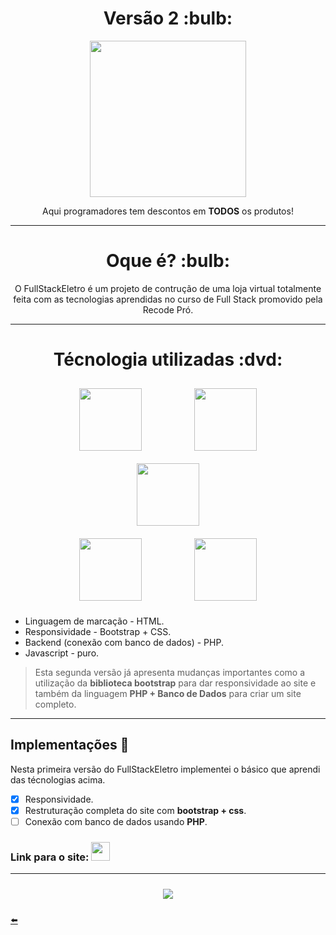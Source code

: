 <h1 align="center"> Versão 2 :bulb: </h1>

<div align="center"> <img width="250px" src="https://user-images.githubusercontent.com/65131471/99868564-4bb85500-2ba2-11eb-8f59-0d3882add388.png"></div>
<p align="center"> Aqui programadores tem descontos em <b>TODOS</b> os produtos!</p>

---

<h1 align="center"> Oque é? :bulb: </h1>

<div align="center">
O FullStackEletro é um projeto de contrução de uma loja virtual totalmente feita com as tecnologias aprendidas no curso de Full Stack promovido pela Recode Pró.
</div>

---

<h1 align="center"> Técnologia utilizadas :dvd: </h1>

<div align="center">
 <img width="100px" style="margin: 10px 40px 10px 40px;" src="https://user-images.githubusercontent.com/65131471/96186484-e07bc300-0f11-11eb-8314-b70c09429536.png">
 <img width="100px" style="margin: 10px 40px 10px 40px;" src="https://user-images.githubusercontent.com/65131471/96186499-e2458680-0f11-11eb-8e63-2c1531f0ac83.png">
 <img width="100px" style="margin: 10px 40px 10px 40px;" src="https://user-images.githubusercontent.com/65131471/96186506-e5407700-0f11-11eb-958a-f1d2339a0074.png">
</div>

<div align="center">
 <img width="100px" style="margin: 10px 40px 10px 40px;" src="https://user-images.githubusercontent.com/65131471/99868358-a05ad080-2ba0-11eb-9366-23089497815b.png">
 <img width="100px" style="margin: 10px 40px 10px 40px;" src="https://user-images.githubusercontent.com/65131471/99868359-a18bfd80-2ba0-11eb-9643-d37d0a606f46.png">
</div>

* Linguagem de marcação - HTML.
* Responsividade - Bootstrap + CSS.
* Backend (conexão com banco de dados) - PHP.
* Javascript - puro.

> Esta segunda versão já apresenta mudanças importantes como a utilização da **biblioteca bootstrap** para dar responsividade ao site e também da linguagem **PHP + Banco de Dados** para criar um site completo.

---

## Implementações :wrench:

Nesta primeira versão do FullStackEletro implementei o básico que aprendi das técnologias acima.

- [x] Responsividade.
- [x] Restruturação completa do site com **bootstrap + css**.
- [ ] Conexão com banco de dados usando **PHP**.

### Link para o site: [<img width="30px" src="https://user-images.githubusercontent.com/65131471/96185345-25065f00-0f10-11eb-99a7-4e5abf903a70.jpg">](https://duartecgustavo.github.io/fullstackeletro.github.io/)

---

<div align="center">
<img style="margin: 10px 40px 10px 40px;" target="_blank" src="https://user-images.githubusercontent.com/65131471/99868564-4bb85500-2ba2-11eb-8f59-0d3882add388.png">
</div>

[:arrow_left:](https://github.com/duartecgustavo)
